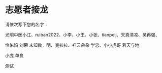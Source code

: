 # 志愿者接龙

请依次写下您的名字：

光明中医小江、ruiban2022、小李、小王、小张、tianpeij、天真清凉、吴再强、

 怡佑妈  刘荣  未知数，明、克拉拉、祥云朵朵  学忠、小小虎哥 若天与地

 小庞  单良

测试

